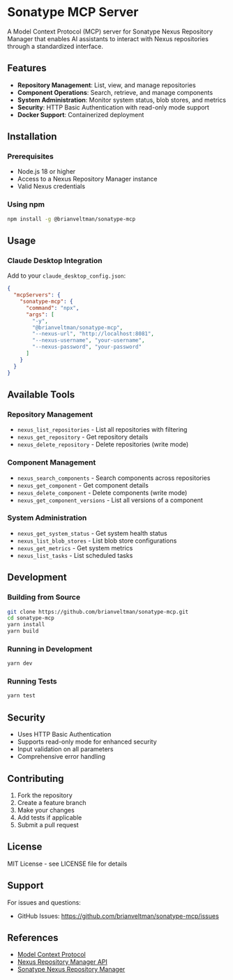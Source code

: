 # Sonatype MCP Server

A Model Context Protocol (MCP) server for Sonatype Nexus Repository Manager that enables AI assistants to interact with Nexus repositories through a standardized interface.

## Features

- **Repository Management**: List, view, and manage repositories
- **Component Operations**: Search, retrieve, and manage components
- **System Administration**: Monitor system status, blob stores, and metrics
- **Security**: HTTP Basic Authentication with read-only mode support
- **Docker Support**: Containerized deployment

## Installation

### Prerequisites

- Node.js 18 or higher
- Access to a Nexus Repository Manager instance
- Valid Nexus credentials

### Using npm

```bash
npm install -g @brianveltman/sonatype-mcp
```

## Usage

### Claude Desktop Integration

Add to your `claude_desktop_config.json`:

```json
{
  "mcpServers": {
    "sonatype-mcp": {
      "command": "npx",
      "args": [
        "-y",
        "@brianveltman/sonatype-mcp",
        "--nexus-url", "http://localhost:8081",
        "--nexus-username", "your-username",
        "--nexus-password", "your-password"
      ]
    }
  }
}
```

## Available Tools

### Repository Management
- `nexus_list_repositories` - List all repositories with filtering
- `nexus_get_repository` - Get repository details
- `nexus_delete_repository` - Delete repositories (write mode)

### Component Management
- `nexus_search_components` - Search components across repositories
- `nexus_get_component` - Get component details
- `nexus_delete_component` - Delete components (write mode)
- `nexus_get_component_versions` - List all versions of a component

### System Administration
- `nexus_get_system_status` - Get system health status
- `nexus_list_blob_stores` - List blob store configurations
- `nexus_get_metrics` - Get system metrics
- `nexus_list_tasks` - List scheduled tasks

## Development

### Building from Source

```bash
git clone https://github.com/brianveltman/sonatype-mcp.git
cd sonatype-mcp
yarn install
yarn build
```

### Running in Development

```bash
yarn dev
```

### Running Tests

```bash
yarn test
```

## Security

- Uses HTTP Basic Authentication
- Supports read-only mode for enhanced security
- Input validation on all parameters
- Comprehensive error handling

## Contributing

1. Fork the repository
2. Create a feature branch
3. Make your changes
4. Add tests if applicable
5. Submit a pull request

## License

MIT License - see LICENSE file for details

## Support

For issues and questions:
- GitHub Issues: https://github.com/brianveltman/sonatype-mcp/issues

## References

- [Model Context Protocol](https://modelcontextprotocol.io/)
- [Nexus Repository Manager API](https://help.sonatype.com/en/repositories-api.html)
- [Sonatype Nexus Repository Manager](https://help.sonatype.com/)
